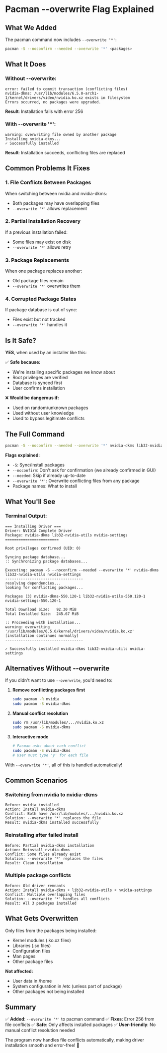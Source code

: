 # Pacman --overwrite Flag Explained

## What We Added

The pacman command now includes `--overwrite '*'`:

```bash
pacman -S --noconfirm --needed --overwrite '*' <packages>
```

## What It Does

### Without --overwrite:
```
error: failed to commit transaction (conflicting files)
nvidia-dkms: /usr/lib/modules/6.5.0-arch1-1/kernel/drivers/video/nvidia.ko.xz exists in filesystem
Errors occurred, no packages were upgraded.
```
**Result**: Installation fails with error 256

### With --overwrite '*':
```
warning: overwriting file owned by another package
Installing nvidia-dkms...
✓ Successfully installed
```
**Result**: Installation succeeds, conflicting files are replaced

## Common Problems It Fixes

### 1. File Conflicts Between Packages
When switching between nvidia and nvidia-dkms:
- Both packages may have overlapping files
- `--overwrite '*'` allows replacement

### 2. Partial Installation Recovery
If a previous installation failed:
- Some files may exist on disk
- `--overwrite '*'` allows retry

### 3. Package Replacements
When one package replaces another:
- Old package files remain
- `--overwrite '*'` overwrites them

### 4. Corrupted Package States
If package database is out of sync:
- Files exist but not tracked
- `--overwrite '*'` handles it

## Is It Safe?

**YES**, when used by an installer like this:

✅ **Safe because:**
- We're installing specific packages we know about
- Root privileges are verified
- Database is synced first
- User confirms installation

❌ **Would be dangerous if:**
- Used on random/unknown packages
- Used without user knowledge
- Used to bypass legitimate conflicts

## The Full Command

```bash
pacman -S --noconfirm --needed --overwrite '*' nvidia-dkms lib32-nvidia-utils nvidia-settings
```

**Flags explained:**
- `-S`: Sync/install packages
- `--noconfirm`: Don't ask for confirmation (we already confirmed in GUI)
- `--needed`: Skip if already up-to-date
- `--overwrite '*'`: Overwrite conflicting files from any package
- Package names: What to install

## What You'll See

### Terminal Output:
```
=== Installing Driver ===
Driver: NVIDIA Complete Driver
Package: nvidia-dkms lib32-nvidia-utils nvidia-settings
========================

Root privileges confirmed (UID: 0)

Syncing package database...
:: Synchronizing package databases...

Executing: pacman -S --noconfirm --needed --overwrite '*' nvidia-dkms lib32-nvidia-utils nvidia-settings
-----------------------------------
resolving dependencies...
looking for conflicting packages...

Packages (3) nvidia-dkms-550.120-1 lib32-nvidia-utils-550.120-1 nvidia-settings-550.120-1

Total Download Size:   92.30 MiB
Total Installed Size:  245.67 MiB

:: Proceeding with installation...
warning: overwriting '/usr/lib/modules/6.5.0/kernel/drivers/video/nvidia.ko.xz'
[installation continues normally]
-----------------------------------

✓ Successfully installed nvidia-dkms lib32-nvidia-utils nvidia-settings
```

## Alternatives Without --overwrite

If you didn't want to use `--overwrite`, you'd need to:

1. **Remove conflicting packages first**
   ```bash
   sudo pacman -R nvidia
   sudo pacman -S nvidia-dkms
   ```

2. **Manual conflict resolution**
   ```bash
   sudo rm /usr/lib/modules/.../nvidia.ko.xz
   sudo pacman -S nvidia-dkms
   ```

3. **Interactive mode**
   ```bash
   # Pacman asks about each conflict
   sudo pacman -S nvidia-dkms
   # User must type 'y' for each file
   ```

With `--overwrite '*'`, all of this is handled automatically!

## Common Scenarios

### Switching from nvidia to nvidia-dkms
```
Before: nvidia installed
Action: Install nvidia-dkms
Conflict: Both have /usr/lib/modules/.../nvidia.ko.xz
Solution: --overwrite '*' replaces the file
Result: nvidia-dkms installed successfully
```

### Reinstalling after failed install
```
Before: Partial nvidia-dkms installation
Action: Reinstall nvidia-dkms
Conflict: Some files already exist
Solution: --overwrite '*' replaces the files
Result: Clean installation
```

### Multiple package conflicts
```
Before: Old driver remnants
Action: Install nvidia-dkms + lib32-nvidia-utils + nvidia-settings
Conflict: Multiple overlapping files
Solution: --overwrite '*' handles all conflicts
Result: All 3 packages installed
```

## What Gets Overwritten

Only files from the packages being installed:
- Kernel modules (.ko.xz files)
- Libraries (.so files)
- Configuration files
- Man pages
- Other package files

**Not affected:**
- User data in /home
- System configuration in /etc (unless part of package)
- Other packages not being installed

## Summary

✅ **Added**: `--overwrite '*'` to pacman command
✅ **Fixes**: Error 256 from file conflicts
✅ **Safe**: Only affects installed packages
✅ **User-friendly**: No manual conflict resolution needed

The program now handles file conflicts automatically, making driver installation smooth and error-free! 🎉
